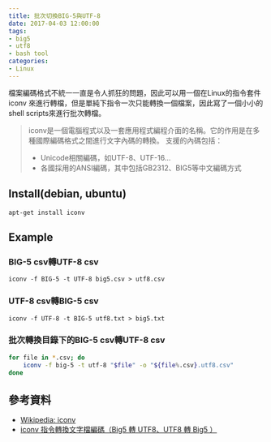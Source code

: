 ```yaml
---
title: 批次切換BIG-5與UTF-8
date: 2017-04-03 12:00:00
tags: 
- big5
- utf8
- bash tool
categories:
- Linux
---
```

檔案編碼格式不統一一直是令人抓狂的問題，因此可以用一個在Linux的指令套件 iconv 來進行轉檔，但是單純下指令一次只能轉換一個檔案，因此寫了一個小小的shell scripts來進行批次轉檔。

> iconv是一個電腦程式以及一套應用程式編程介面的名稱。它的作用是在多種國際編碼格式之間進行文字內碼的轉換。
> 支援的內碼包括：
> * Unicode相關編碼，如UTF-8、UTF-16...
> * 各國採用的ANSI編碼，其中包括GB2312、BIG5等中文編碼方式

## Install(debian, ubuntu)
```
apt-get install iconv 
```

## Example
### BIG-5 csv轉UTF-8 csv
```
iconv -f BIG-5 -t UTF-8 big5.csv > utf8.csv
```

### UTF-8 csv轉BIG-5 csv
```
iconv -f UTF-8 -t BIG-5 utf8.txt > big5.txt
```

### 批次轉換目錄下的BIG-5 csv轉UTF-8 csv
```bash
for file in *.csv; do 
    iconv -f big-5 -t utf-8 "$file" -o "${file%.csv}.utf8.csv"
done 
```

## 參考資料
* [Wikipedia: iconv](https://en.wikipedia.org/wiki/Iconv)
* [iconv 指令轉換文字檔編碼（Big5 轉 UTF8、UTF8 轉 Big5 ）](https://blog.gtwang.org/tips/iconv-convert-text-big5-between-utf8-encoding/)